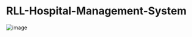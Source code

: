 # RLL-Hospital-Management-System
![image](https://user-images.githubusercontent.com/54477764/197127031-067eb14a-b288-46c1-9a06-008dad4b80ee.png)
